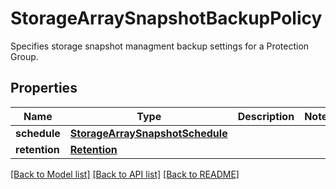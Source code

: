 # StorageArraySnapshotBackupPolicy

Specifies storage snapshot managment backup settings for a Protection Group.

## Properties
Name | Type | Description | Notes
------------ | ------------- | ------------- | -------------
**schedule** | [**StorageArraySnapshotSchedule**](StorageArraySnapshotSchedule.md) |  | 
**retention** | [**Retention**](Retention.md) |  | 

[[Back to Model list]](../README.md#documentation-for-models) [[Back to API list]](../README.md#documentation-for-api-endpoints) [[Back to README]](../README.md)


